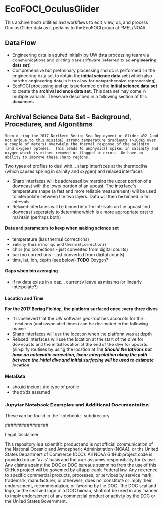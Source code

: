 # EcoFOCI_OculusGlider

This archive hosts utilities and workflows to edit, view, qc, and process Oculus Glider data as it pertains to the EcoFOCI group at PMEL/NOAA.

## Data Flow
- Engineering data is aquired initially by UW data processing team via communications and piloting base software (referred to as **engineering data set**)
- Comprehensive but preliminary processing and qc is performed on the engineering data set to obtain the **initial science data set** (which also has the engineering data in it to allow for comprehensive reprocessing)
- EcoFOCI processing and qc is performed on the **initial science data set** to create the **archival science data set**.  This data set may come in multiple variants.  These are described in a following section of this document.


## Archival Science Data Set - Background, Procedures, and Algorithms
`Seen during the 2017 Northern Bering Sea Deployment of Glider 402 (and not unique to this mission) strong temperature gradients (>10deg over a couple of meters) overwhelm the thermal response of the salinity (and oxygen) optodes.  This leads to unphysical spikes in salinity and oxygen which is either removed or flagged in error.  We have an ability to improve these sharp regions.`

Two types of profiles to deal with... sharp interfaces at the thermocline (which causes spiking in salinity and oxygen) and relaxed interfaces.  
- Sharp interfaces will be addressed by merging the upper portion of a downcast with the lower portion of an upcast.  The interface's temperature shape (a fast and more reliable measurement) will be used to interpolate between the two layers.  Data will then be binned in 1m intervals.
- Relaxed interfaces will be binned into 1m intervals on the upcast and downcast seperately to determine which is a more appropriate cast to maintain (perhaps both)

#### Data and parameters to keep when making science set
- temperature (has thermal corrections)
- salinity (has minor qc and thermal corrections)
- chlor (no corrections - just converted from digital counts)
- par (no corrections - just converted from digital counts)
- time, lat, lon, depth (see below)
**TODO** Oxygen?

#### Gaps when bin averaging
- if no data exists in a gap... currently leave as missing (or linearly interpolate?)

#### Location and Time
**For the 2017 Bering Fieldop, the platform surfaced once every three dives**
- It is believed that the UW software geo-routines accounts for this.  Locations (and associated times) can be decimated in the following maner:
- Sharp interfaces will use the location when the platform was at depth
- Relaxed interfaces will use the location at the start of the dive for downcasts and the initial location at the end of the dive for upcasts. (simplify routines by using the location at 1m)
***Should the lat/lons not have an automatic correction, linear interpolation along the path between the initial dive and initial surfacing will be used to estimate location***


#### MetaData
- should include the type of profile
- the dt/dz assumed


### Jupyter Notebook Examples and Additional Documentation
These can be found in the 'notebooks' subdirectory

################

Legal Disclaimer

This repository is a scientific product and is not official communication of the National Oceanic and Atmospheric Administration (NOAA), or the United States Department of Commerce (DOC). All NOAA GitHub project code is provided on an 'as is' basis and the user assumes responsibility for its use. Any claims against the DOC or DOC bureaus stemming from the use of this GitHub project will be governed by all applicable Federal law. Any reference to specific commercial products, processes, or services by service mark, trademark, manufacturer, or otherwise, does not constitute or imply their endorsement, recommendation, or favoring by the DOC. The DOC seal and logo, or the seal and logo of a DOC bureau, shall not be used in any manner to imply endorsement of any commercial product or activity by the DOC or the United States Government.